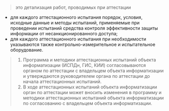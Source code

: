 
> это детализация работ, проводимых при аттестации

- для каждого аттестационного испытания порядок, условия, исходные данные и методы испытаний, применяемые при проведении испытаний средства контроля эффективности защиты информации от несанкционированного доступа;
- для каждого аттестационного испытания при необходимости указываются также контрольно-измерительное и испытательное оборудование.

> 1. Программа и методики аттестационных испытаний объекта информатизации (ИСПДн, ГИС, КИИ) согласовываются органом по аттестации с владельцем объекта информатизации и утверждаются руководителем органа по аттестации до начала аттестационных испытаний.
> 1. В ходе аттестационных испытаний объекта информатизации орган по аттестации может вносить изменения в программу и методики аттестационных испытаний объекта информатизации по согласованию с владельцем объекта информатизации.